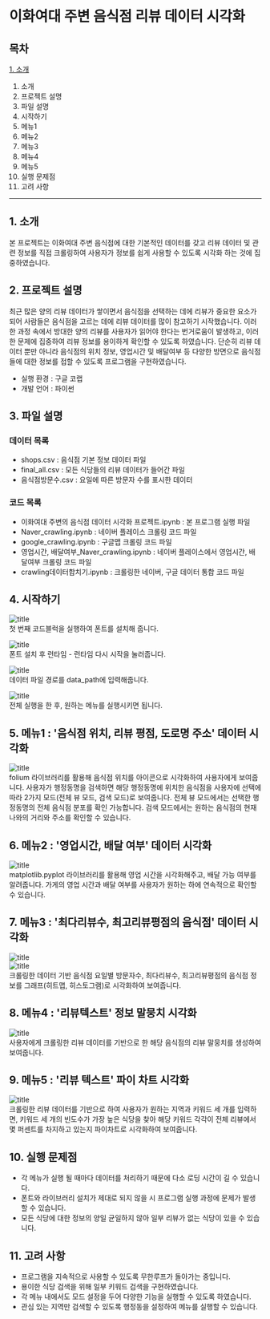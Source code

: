 # 이화여대 주변 음식점 리뷰 데이터 시각화

## 목차
[1. 소개](d#1-%EC%86%8C%EA%B0%9C)   
1. 소개
2. 프로젝트 설명
3. 파일 설명
4. 시작하기
5. 메뉴1
6. 메뉴2
7. 메뉴3
8. 메뉴4
9. 메뉴5
10. 실행 문제점
11. 고려 사항
---

## 1. 소개
본 프로젝트는 이화여대 주변 음식점에 대한 기본적인 데이터를 갖고 리뷰 데이터 및 관련 정보를 직접 크롤링하여 사용자가 정보를 쉽게 사용할 수 있도록 시각화 하는 것에 집중하였습니다.


## 2. 프로젝트 설명
최근 많은 양의 리뷰 데이터가 쌓이면서 음식점을 선택하는 데에 리뷰가 중요한 요소가 되어 사람들은 음식점을 고르는 데에 리뷰 데이터를 많이 참고하기 시작했습니다. 이러한 과정 속에서 방대한 양의 리뷰를 사용자가 읽어야 한다는 번거로움이 발생하고, 이러한 문제에 집중하여 리뷰 정보를 용이하게 확인할 수 있도록 하였습니다. 단순히 리뷰 데이터 뿐만 아니라 음식점의 위치 정보, 영업시간 및 배달여부 등 다양한 방면으로 음식점들에 대한 정보를 접할 수 있도록 프로그램을 구현하였습니다.

- 실행 환경 : 구글 코랩
- 개발 언어 : 파이썬



## 3. 파일 설명
### 데이터 목록
  - shops.csv : 음식점 기본 정보 데이터 파일
  - final_all.csv : 모든 식당들의 리뷰 데이터가 들어간 파일
  - 음식점방문수.csv : 요일에 따른 방문자 수를 표시한 데이터

### 코드 목록
  - 이화여대 주변의 음식점 데이터 시각화 프로젝트.ipynb : 본 프로그램 실행 파일
  - Naver_crawling.ipynb : 네이버 플레이스 크롤링 코드 파일
  - google_crawling.ipynb : 구글맵 크롤링 코드 파일
  - 영업시간, 배달여부_Naver_crawling.ipynb : 네이버 플레이스에서 영업시간, 배달여부 크롤링 코드 파일
  - crawling데이터합치기.ipynb : 크롤링한 네이버, 구글 데이터 통합 코드 파일


## 4. 시작하기
![title](https://i.ibb.co/8sYntTN/01.png)  
첫 번째 코드블럭을 실행하여 폰트를 설치해 줍니다.

![title](https://i.ibb.co/YB2qqty/02.png)   
폰트 설치 후 런타임 - 런타임 다시 시작을 눌러줍니다.

![title](https://i.ibb.co/k4Jdk8T/03.png)   
데이터 파일 경로를 data_path에 입력해줍니다.

![title](https://i.ibb.co/xMbTyqJ/04.png)   
전체 실행을 한 후, 원하는 메뉴를 실행시키면 됩니다.


## 5. 메뉴1 : '음식점 위치, 리뷰 평점, 도로명 주소' 데이터 시각화
![title](https://i.ibb.co/VQtdVkK/05.png)   
folium 라이브러리를 활용해 음식점 위치를 아이콘으로 시각화하여 사용자에게 보여줍니다. 사용자가 행정동명을 검색하면 해당 행정동명에 위치한 음식점을 사용자에 선택에 따라 2가지 모드(전체 뷰 모드, 검색 모드)로 보여줍니다. 전체 뷰 모드에서는 선택한 행정동명의 전체 음식점 분포를 확인 가능합니다. 검색 모드에서는 원하는 음식점의 현재 나와의 거리와 주소를 확인할 수 있습니다.


## 6. 메뉴2 : '영업시간, 배달 여부' 데이터 시각화
![title](https://i.ibb.co/26hvQrM/06.png)   
matplotlib.pyplot 라이브러리를 활용해 영업 시간을 시각화해주고, 배달 가능 여부를 알려줍니다. 가게의 영업 시간과 배달 여부를 사용자가 원하는 하에 연속적으로 확인할 수 있습니다.


## 7. 메뉴3 : '최다리뷰수, 최고리뷰평점의 음식점' 데이터 시각화
![title](https://i.ibb.co/C1xxwz8/07.png)   
![title](https://i.ibb.co/4MGRpgV/08.png)   
크롤링한 데이터 기반 음식점 요일별 방문자수, 최다리뷰수, 최고리뷰평점의 음식점 정보를 그래프(히트맵, 히스토그램)로 시각화하여 보여줍니다.


## 8. 메뉴4 : '리뷰텍스트' 정보 말뭉치 시각화
![title](https://i.ibb.co/5n0Z660/09.png)   
사용자에게 크롤링한 리뷰 데이터를 기반으로 한 해당 음식점의 리뷰 말뭉치를 생성하여 보여줍니다.


## 9. 메뉴5 : '리뷰 텍스트' 파이 차트 시각화
![title](https://i.ibb.co/6W6JGp9/10.png)   
크롤링한 리뷰 데이터를 기반으로 하여 사용자가 원하는 지역과 키워드 세 개를 입력하면, 키워드 세 개의 빈도수가 가장 높은 식당을 찾아 해당 키워드 각각이 전체 리뷰에서 몇 퍼센트를 차지하고 있는지 파이차트로 시각화하여 보여줍니다.


## 10. 실행 문제점
- 각 메뉴가 실행 될 때마다 데이터를 처리하기 때문에 다소 로딩 시간이 길 수 있습니다.
- 폰트와 라이브러리 설치가 제대로 되지 않을 시 프로그램 실행 과정에 문제가 발생할 수 있습니다.
- 모든 식당에 대한 정보의 양일 균일하지 않아 일부 리뷰가 없는 식당이 있을 수 있습니다.


## 11. 고려 사항
- 프로그램을 지속적으로 사용할 수 있도록 무한루프가 돌아가는 중입니다.
- 용이한 식당 검색을 위해 일부 키워드 검색을 구현하였습니다.
- 각 메뉴 내에서도 모드 설정을 두어 다양한 기능을 실행할 수 있도록 하였습니다.
- 관심 있는 지역만 검색할 수 있도록 행정동을 설정하여 메뉴를 실행할 수 있습니다.

